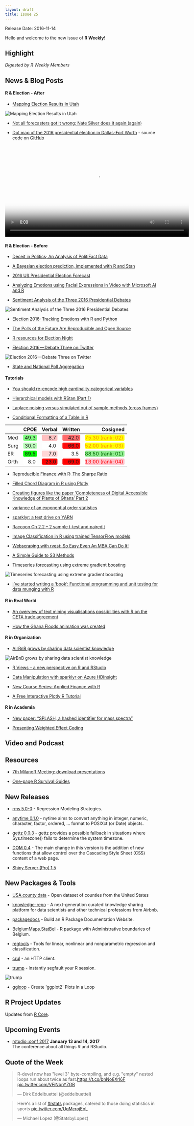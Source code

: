 ```yaml
---
layout: draft
title: Issue 25
---
```


Release Date: 2016-11-14

Hello and welcome to the new issue of **R Weekly**!

## Highlight

*Digested by R Weekly Members*


## News & Blog Posts

#### R & Election  - After

+ [Mapping Election Results in Utah](http://juliasilge.com/blog/Election-Mapping/)

![Mapping Election Results in Utah](https://cdn.rawgit.com/juliasilge/juliasilge.github.io/76e8a970a7259fe88e92ab4f37405ed5eda7b8de/figs/2016-11-11-Election-Mapping/unnamed-chunk-7-1.png)

+ [Not all forecasters got it wrong: Nate Silver does it again (again)](http://simplystatistics.org/2016/11/09/not-all-forecasters-got-it-wrong/)

+ [Dot map of the 2016 presidential election in Dallas-Fort Worth](http://personal.tcu.edu/kylewalker/maps/dfw_election.html) - source code on [GitHub](https://github.com/walkerke/dfw-election-dot-map) 

<video width="600" controls autoplay loop preload="auto" poster="https://cdn.rawgit.com/rweekly/image/master/2016-11-14/election.jpg">
  <source src="https://pbs.twimg.com/tweet_video/CxAWHpoVQAAHeCO.mp4" type="video/mp4">
Your browser does not support the video tag.
</video> 


#### R & Election  - Before

+ [Deceit in Politics; An Analysis of PolitiFact Data](https://ntguardian.wordpress.com/2016/11/07/deceit-politics-analysis-politifact-data/)

+ [A Bayesian election prediction, implemented with R and Stan](http://blog.revolutionanalytics.com/2016/11/a-bayesian-election-forecast.html)

+ [2016 US Presidential Election Forecast](https://github.com/BillPetti/Presidential-Forecasts-2016/blob/master/safe_model_summary.md)

+ [Analyzing Emotions using Facial Expressions in Video with Microsoft AI and R](https://blog.exploratory.io/analyzing-emotions-using-facial-expressions-in-video-with-microsoft-ai-and-r-8f7585dd0780#.pldvl457o)

+ [Sentiment Analysis of the Three 2016 Presidential Debates](http://rpubs.com/ww44ss/Presidential_Debates_2016)

![Sentiment Analysis of the Three 2016 Presidential Debates](https://pbs.twimg.com/media/CvebcXaVMAAVTU_.jpg)

+ [Election 2016: Tracking Emotions with R and Python](http://blog.revolutionanalytics.com/2016/10/debate-emotions.html)

+ [The Polls of the Future Are Reproducible and Open Source](http://www.slate.com/articles/technology/future_tense/2016/11/the_polls_of_the_future_will_be_reproducible_and_open_source.html)

+ [R resources for Election Night](http://www.computerworld.com/article/3139884/data-analytics/r-resources-for-election-night.html?nsdr=true)

+ [Election 2016 — Debate Three on Twitter](https://medium.com/@swainjo/election-2016-debate-three-on-twitter-4fc5723a3872#.15db8s2gg)

![Election 2016 — Debate Three on Twitter](https://d262ilb51hltx0.cloudfront.net/max/2000/1*nlQqvuWaapexKVumGi0DBw.jpeg)

+ [State and National Poll Aggregation](http://www.slate.com/features/pkremp_forecast/report.html)

#### Tutorials

+ [You should re-encode high cardinality categorical variables](http://www.win-vector.com/blog/2016/11/you-should-re-encode-high-cardinality-categorical-variables/)

+ [Hierarchical models with RStan (Part 1)](https://biologyforfun.wordpress.com/2016/11/10/hierarchical-models-with-rstan-part-1/)

+ [Laplace noising versus simulated out of sample methods (cross frames)](http://www.win-vector.com/blog/2016/11/laplace-noising-versus-simulated-out-of-sample-methods-cross-frames/)

+ [Conditional Formatting of a Table in R](http://labrtorian.com/2016/11/07/conditional-formatting-of-a-table-in-r/)

<table class="table table-condensed">
<thead>
<tr>
<th style="text-align:left;">   </th>
<th style="text-align:right;"> CPOE </th>
<th style="text-align:right;"> Verbal </th>
<th style="text-align:right;"> Written </th>
<th style="text-align:right;"> Cosigned </th>
</tr>
</thead>
<tbody>
<tr>
<td style="text-align:left;"> Med </td>
<td style="text-align:right;"> <span style="display: block; padding: 0 4px; border-radius: 4px; background-color: #7dff7d">49.3</span> </td>
<td style="text-align:right;"> <span style="display: block; padding: 0 4px; border-radius: 4px; background-color: #ffbfbf">8.7</span> </td>
<td style="text-align:right;"> <span style="display: block; padding: 0 4px; border-radius: 4px; background-color: #ff6969">42.0</span> </td>
<td style="text-align:right;"> <span style="display: block; border-radius: 4px; padding-right: 4px; color: darkorange; background-color: yellow">75.30 (rank: 02)</span> </td>
</tr>
<tr>
<td style="text-align:left;"> Surg </td>
<td style="text-align:right;"> <span style="display: block; padding: 0 4px; border-radius: 4px; background-color: #baffba">30.0</span> </td>
<td style="text-align:right;"> <span style="display: block; padding: 0 4px; border-radius: 4px; background-color: #ffffff">4.0</span> </td>
<td style="text-align:right;"> <span style="display: block; padding: 0 4px; border-radius: 4px; background-color: #ff0b0b">66.0</span> </td>
<td style="text-align:right;"> <span style="display: block; border-radius: 4px; padding-right: 4px; color: darkorange; background-color: yellow">52.00 (rank: 03)</span> </td>
</tr>
<tr>
<td style="text-align:left;"> ER </td>
<td style="text-align:right;"> <span style="display: block; padding: 0 4px; border-radius: 4px; background-color: #00ff00">89.5</span> </td>
<td style="text-align:right;"> <span style="display: block; padding: 0 4px; border-radius: 4px; background-color: #ffd6d6">7.0</span> </td>
<td style="text-align:right;"> <span style="display: block; padding: 0 4px; border-radius: 4px; background-color: #ffffff">3.5</span> </td>
<td style="text-align:right;"> <span style="display: block; border-radius: 4px; padding-right: 4px; color: darkgreen; background-color: lightgreen">88.50 (rank: 01)</span> </td>
</tr>
<tr>
<td style="text-align:left;"> Orth </td>
<td style="text-align:right;"> <span style="display: block; padding: 0 4px; border-radius: 4px; background-color: #ffffff">8.0</span> </td>
<td style="text-align:right;"> <span style="display: block; padding: 0 4px; border-radius: 4px; background-color: #ff0000">23.0</span> </td>
<td style="text-align:right;"> <span style="display: block; padding: 0 4px; border-radius: 4px; background-color: #ff0000">69.0</span> </td>
<td style="text-align:right;"> <span style="display: block; border-radius: 4px; padding-right: 4px; color: red; background-color: pink">13.00 (rank: 04)</span> </td>
</tr>
</tbody>
</table>

+ [Reproducible Finance with R: The Sharpe Ratio](https://www.rstudio.com/rviews/2016/11/09/reproducible-finance-with-r-the-sharpe-ratio/)

+ [Filled Chord Diagram in R using Plotly](http://moderndata.plot.ly/filled-chord-diagram-in-r-using-plotly/)

+ [Creating figures like the paper ‘Completeness of Digital Accessible Knowledge of Plants of Ghana’ Part 2](https://vijaybarve.wordpress.com/2016/11/08/creating-figures-like-the-paper-completeness-of-digital-accessible-knowledge-of-plants-of-ghana-part-2/)

+ [variance of an exponential order statistics](https://xianblog.wordpress.com/2016/11/10/variance-of-an-exponential-order-statistics/)



+ [sparklyr: a test drive on YARN](http://www.nodalpoint.com/sparklyr-on-yarn/)

+ [Raccoon Ch 2.2 – 2 sample t-test and paired t](http://www.quantide.com/raccoon-ch-2-2-2-sample-t-test-and-paired-t/)

+ [Image Classification in R using trained TensorFlow models](http://randomthoughtsonr.blogspot.com/2016/11/image-classification-in-r-using-trained.html)

+ [Webscraping with rvest: So Easy Even An MBA Can Do It!](http://www.programmingr.com/content/webscraping-rvest-easy-mba-can/)

+ [A Simple Guide to S3 Methods](http://njtierney.github.io/r/missing%20data/rbloggers/2016/11/06/simple-s3-methods/)

+ [Timeseries forecasting using extreme gradient boosting](http://ellisp.github.io/blog/2016/11/06/forecastxgb)

![Timeseries forecasting using extreme gradient boosting](https://ellisp.github.io/img/0066-tcomp.png)

+ [I’ve started writing a ‘book’: Functional programming and unit testing for data munging with R](http://b-rodrigues.github.com/2016/11/04/ive-started-writing-a-book-functional-programming-and-unit-testing-for-data-munging-with-r)


#### R in Real World


+ [An overview of text mining visualisations possibilities with R on the CETA trade agreement](http://www.bnosac.be/index.php/blog/62-an-overview-of-text-mining-visualisations-possibilities-with-r-on-the-ceta-trade-agreement)

+ [How the Ghana Floods animation was created](http://datascience-africa.org/2016/11/ghana-floods-animation-created/)

#### R in Organization

+ [AirBnB grows by sharing data scientist knowledge](http://blog.revolutionanalytics.com/2016/11/airbnb-growth.html)

![AirBnB grows by sharing data scientist knowledge](https://revolution-computing.typepad.com/.a/6a010534b1db25970b01bb09515462970d-pi)

+ [R Views – a new perspective on R and RStudio](https://blog.rstudio.org/2016/11/08/r-views-a-new-perspective-on-r-and-rstudio/)

+ [Data Manipulation with sparklyr on Azure HDInsight](http://blog.revolutionanalytics.com/2016/11/data-manipulation-with-sparklyr-on-azure-hdinsight.html)

+ [New Course Series: Applied Finance with R](http://www.datacamp.com/community/blog/new-course-series-applied-finance-with-r)

+ [A Free Interactive Plotly R Tutorial](http://www.datacamp.com/community/blog/a-free-interactive-plotly-r-tutorial)


#### R in Academia

+ [New paper: “SPLASH, a hashed identifier for mass spectra”](http://chem-bla-ics.blogspot.com/2016/11/new-paper-splash-hashed-identifier-for.html)


+ [Presenting Weighted Effect Coding](http://www.rensenieuwenhuis.nl/presenting-weighted-effect-coding/)


## Video and Podcast




## Resources


+ [7th MilanoR Meeting: download presentations](http://www.milanor.net/blog/7th-milanor-meeting-download-presentations/)

+ [One-page R Survival Guides](http://onepager.togaware.com/)

## New Releases

+ [rms 5.0-0](https://www.r-bloggers.com/major-update-to-rms-package-5-0-0/) - Regression Modeling Strategies.

+ [anytime 0.1.0](http://dirk.eddelbuettel.com/blog/2016/11/07#anytime_0.1.0) - nytime aims to convert anything in integer, numeric, character, factor, ordered, ... format to POSIXct (or Date) objects.

+ [gettz 0.0.3](http://dirk.eddelbuettel.com/blog/2016/11/07#gettz_0.0.3) - gettz provides a possible fallback in situations where Sys.timezone() fails to determine the system timezone.

+ [DOM 0.4](http://stattech.wordpress.fos.auckland.ac.nz/2016-14-dom-version-0-4/) - The main change in this version is the addition of new functions that allow control over the Cascading Style Sheet (CSS) content of a web page.

+ [Shiny Server (Pro) 1.5](https://blog.rstudio.org/2016/11/04/shiny-server-pro-1-5/)


## New Packages & Tools

+ [USA.county.data](https://github.com/Deleetdk/USA.county.data) - Open dataset of counties from the United States

+ [knowledge-repo](https://github.com/airbnb/knowledge-repo) -  A next-generation curated knowledge sharing platform for data scientists and other technical professions from Airbnb.

+ [packagedocs](http://ryanhafen.com/blog/packagedocs) - Build an R Package Documentation Website.

+ [BelgiumMaps.StatBel](http://www.bnosac.be/index.php/blog/61-belgiummaps-statbel-r-package-with-administrative-boundaries-of-belgium) - R package with Administrative boundaries of Belgium.

+ [regtools](https://matloff.wordpress.com/2016/11/07/my-regtools-package-is-now-on-cran/) - Tools for linear, nonlinear and nonparametric regression and classification. 

+ [crul](http://ropensci.org/blog/technotes/2016/11/09/crul-release) - an HTTP client.

+ [trump](https://github.com/romainfrancois/trump) - Instantly segfault your R session.

![trump](https://cdn.rawgit.com/romainfrancois/trump/8f57e8831cec15002ec96267ea750ee10ffd5341/images/trump.png)

+ [ggloop](https://github.com/seasmith/ggloop) - Create 'ggplot2' Plots in a Loop

## R Project Updates

Updates from [R Core](http://developer.r-project.org/blosxom.cgi/R-devel/NEWS).



## Upcoming Events

+ [rstudio::conf 2017](https://www.rstudio.com/conference/)  **January 13 and 14, 2017** <br>
The conference about all things R and RStudio.<br /> 


## Quote of the Week

<blockquote class="twitter-tweet" data-lang="en"><p lang="en" dir="ltr">R-devel now has &quot;level 3&quot; byte-compiling, and e.g. &quot;empty&quot; nested loops run about twice as fast.<a href="https://t.co/bnNo8XrI6F">https://t.co/bnNo8XrI6F</a> <a href="https://t.co/VFjNbnYZGB">pic.twitter.com/VFjNbnYZGB</a></p>&mdash; Dirk Eddelbuettel (@eddelbuettel) <a href="https://twitter.com/eddelbuettel/status/796375465149792256"></a></blockquote>

<blockquote class="twitter-tweet" data-lang="en"><p lang="en" dir="ltr">Here&#39;s a list of <a href="https://twitter.com/hashtag/rstats?src=hash">#rstats</a> packages, catered to those doing statistics in sports <a href="https://t.co/UqMcrojEoL">pic.twitter.com/UqMcrojEoL</a></p>&mdash; Michael Lopez (@StatsbyLopez) <a href="https://twitter.com/StatsbyLopez/status/796014026094481408"></a></blockquote>
